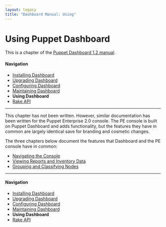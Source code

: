 ```yaml
---
layout: legacy
title: "Dashboard Manual: Using"
---
```


Using Puppet Dashboard
=====

This is a chapter of the [Puppet Dashboard 1.2 manual](./index.html).

#### Navigation

* [Installing Dashboard](./bootstrapping.html)
* [Upgrading Dashboard](./upgrading.html)
* [Configuring Dashboard](./configuring.html)
* [Maintaining Dashboard](./maintaining.html)
* **Using Dashboard**
* [Rake API](./rake_api.html)

* * * 

This chapter has not been written. However, similar documentation has been written for the Puppet Enterprise 2.0 console. The PE console is built on Puppet Dashboard and adds functionality, but the features they have in common are largely identical save for branding and cosmetic changes. 

The three chapters below document the features that Dashboard and the PE console have in common:

* [Navigating the Console][c_nav]
* [Viewing Reports and Inventory Data][c_reports]
* [Grouping and Classifying Nodes][c_class]

[c_nav]: http://docs.puppetlabs.com/pe/2.5/console_navigating.html
[c_reports]: http://docs.puppetlabs.com/pe/2.5/console_reports.html
[c_class]: http://docs.puppetlabs.com/pe/2.5/console_classes_groups.html


* * * 

#### Navigation

* [Installing Dashboard](./bootstrapping.html)
* [Upgrading Dashboard](./upgrading.html)
* [Configuring Dashboard](./configuring.html)
* [Maintaining Dashboard](./maintaining.html)
* **Using Dashboard**
* [Rake API](./rake_api.html)
